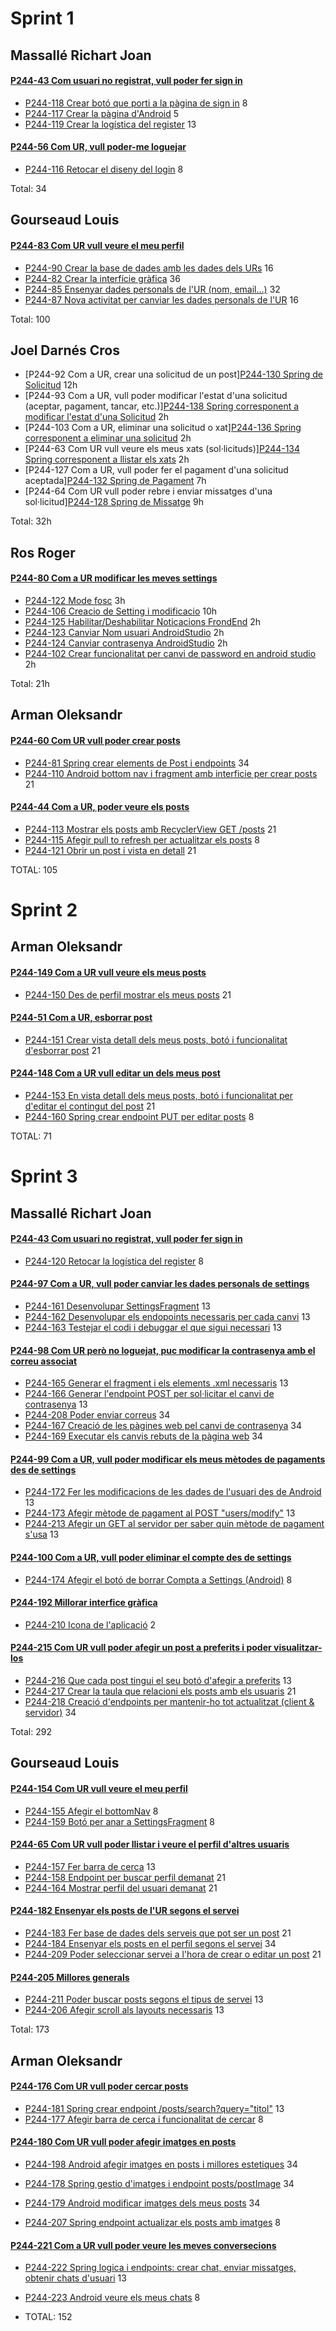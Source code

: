 # Sprint 1

## Massallé Richart Joan
#### [P244-43 Com usuari no registrat, vull poder fer sign in](https://pds24-4c.youtrack.cloud/issue/P244-43/Com-usuari-no-registrat-vull-poder-fer-sign-in)
* [P244-118 Crear botó que porti a la pàgina de sign in](https://pds24-4c.youtrack.cloud/issue/P244-118/Crear-boto-que-porti-a-la-pagina-de-sign-in) 8
* [P244-117 Crear la pàgina d'Android](https://pds24-4c.youtrack.cloud/issue/P244-117/Crear-la-pagina-dAndroid) 5
* [P244-119 Crear la logística del register](https://pds24-4c.youtrack.cloud/issue/P244-119/Crear-la-logistica-del-register) 13

#### [P244-56 Com UR, vull poder-me loguejar](https://pds24-4c.youtrack.cloud/issue/P244-56/Com-UR-vull-poder-me-loguejar)
* [P244-116 Retocar el diseny del login](https://pds24-4c.youtrack.cloud/issue/P244-116/Retocar-el-diseny-del-login) 8

Total: 34


## Gourseaud Louis
#### [P244-83 Com UR vull veure el meu perfil](https://pds24-4c.youtrack.cloud/issue/P244-83/Com-UR-vull-veure-el-meu-perfil)
* [P244-90 Crear la base de dades amb les dades dels URs](https://pds24-4c.youtrack.cloud/issue/P244-90/Crear-la-base-de-dades-amb-les-dades-dels-URs) 16
* [P244-82 Crear la interfície gràfica](https://pds24-4c.youtrack.cloud/issue/P244-82/Crear-la-interficie-grafica) 36
* [P244-85 Ensenyar dades personals de l'UR (nom, email...)](https://pds24-4c.youtrack.cloud/issue/P244-85/Ensenyar-dades-personals-de-lUR-nom-email...) 32
* [P244-87 Nova activitat per canviar les dades personals de l'UR](https://pds21-0a.myjetbrains.com/youtrack/issue/P210A-12) 16

Total: 100


## Joel Darnés Cros
* [P244-92 Com a UR, crear una solicitud de un post][P244-130 Spring de Solicitud](https://pds24-4c.youtrack.cloud/agiles/159-2/162-5?issue=P244-130) 12h
* [P244-93 Com a UR, vull poder modificar l'estat d'una solicitud (aceptar, pagament, tancar, etc.)][P244-138 Spring corresponent a modificar l'estat d'una Solicitud](https://pds24-4c.youtrack.cloud/agiles/159-2/162-5?issue=P244-138) 2h
* [P244-103 Com a UR, eliminar una solicitud o xat][P244-136 Spring corresponent a eliminar una solicitud](https://pds24-4c.youtrack.cloud/agiles/159-2/162-5?issue=P244-136) 2h
* [P244-63 Com UR vull veure els meus xats (sol·licituds)][P244-134 Spring corresponent a llistar els xats](https://pds24-4c.youtrack.cloud/agiles/159-2/162-5?issue=P244-134) 2h
* [P244-127 Com a UR, vull poder fer el pagament d'una solicitud aceptada][P244-132 Spring de Pagament](https://pds24-4c.youtrack.cloud/agiles/159-2/162-5?issue=P244-132) 7h
* [P244-64 Com UR vull poder rebre i enviar missatges d'una sol·licitud][P244-128 Spring de Missatge](https://pds24-4c.youtrack.cloud/agiles/159-2/162-5?issue=P244-128) 9h

Total: 32h


## Ros Roger
#### [P244-80 Com a UR modificar les meves settings](https://pds24-4c.youtrack.cloud/issue/P244-80/Com-a-UR-modificar-les-meves-settings)
* [P244-122 Mode fosc](https://pds24-4c.youtrack.cloud/issue/P244-122/Mode-fosc) 3h
* [P244-106 Creacio de Setting i modificacio](https://pds24-4c.youtrack.cloud/issue/P244-106/Creacio-de-Setting-i-modificacio) 10h
* [P244-125 Habilitar/Deshabilitar Noticacions FrondEnd](https://pds24-4c.youtrack.cloud/issue/P244-125/Habilitar-Deshabilitar-Noticacions-FrondEnd) 2h
* [P244-123 Canviar Nom usuari AndroidStudio](https://pds24-4c.youtrack.cloud/issue/P244-123/Canviar-Nom-usuari-AndroidStudio) 2h
* [P244-124 Canviar contrasenya AndroidStudio](https://pds24-4c.youtrack.cloud/issue/P244-124/Canviar-contrasenya-AndroidStudio) 2h
* [P244-102 Crear funcionalitat per canvi de password en android studio](https://pds24-4c.youtrack.cloud/issue/P244-102) 2h

Total: 21h


## Arman Oleksandr
#### [P244-60 Com UR vull poder crear posts](https://pds24-4c.youtrack.cloud/issue/P244-60/Com-UR-vull-poder-crear-posts)
* [P244-81 Spring crear elements de Post i endpoints](https://pds24-4c.youtrack.cloud/issue/P244-81/Spring-crear-elements-de-Post-i-endpoints) 34
* [P244-110 Android bottom nav i fragment amb interficie per crear posts](https://pds24-4c.youtrack.cloud/issue/P244-110/Android-bottom-nav-i-fragment-amb-interficie-per-crear-posts) 21

#### [P244-44 Com a UR, poder veure els posts](https://pds24-4c.youtrack.cloud/issue/P244-60/Com-UR-vull-poder-crear-posts)
* [P244-113 Mostrar els posts amb RecyclerView GET /posts](https://pds24-4c.youtrack.cloud/agiles/159-2/162-5?issue=P244-113) 21
* [P244-115 Afegir pull to refresh per actualitzar els posts](https://pds24-4c.youtrack.cloud/agiles/159-2/162-5?issue=P244-115) 8
* [P244-121 Obrir un post i vista en detall](https://pds24-4c.youtrack.cloud/agiles/159-2/162-5?issue=P244-121) 21

TOTAL: 105


# Sprint 2

## Arman Oleksandr
#### [P244-149 Com a UR vull veure els meus posts](https://pds24-4c.youtrack.cloud/issue/P244-149/Com-a-UR-vull-veure-els-meus-posts)
* [P244-150 Des de perfil mostrar els meus posts](https://pds24-4c.youtrack.cloud/agiles/159-2/current?issue=P244-150) 21

#### [P244-51 Com a UR, esborrar post](https://pds24-4c.youtrack.cloud/issue/P244-51/Com-a-UR-esborrar-post)
* [P244-151 Crear vista detall dels meus posts, botó i funcionalitat d'esborrar post](https://pds24-4c.youtrack.cloud/agiles/159-2/current?issue=P244-151) 21

#### [P244-148 Com a UR vull editar un dels meus post](https://pds24-4c.youtrack.cloud/issue/P244-148/Com-a-UR-vull-editar-un-dels-meus-post)
* [P244-153 En vista detall dels meus posts, botó i funcionalitat per d'editar el contingut del post](https://pds24-4c.youtrack.cloud/agiles/159-2/current?issue=P244-153) 21
* [P244-160 Spring crear endpoint PUT per editar posts](https://pds24-4c.youtrack.cloud/agiles/159-2/current?issue=P244-160) 8

TOTAL: 71


# Sprint 3

## Massallé Richart Joan
#### [P244-43 Com usuari no registrat, vull poder fer sign in](https://pds24-4c.youtrack.cloud/issue/P244-43/Com-usuari-no-registrat-vull-poder-fer-sign-in)
* [P244-120 Retocar la logística del register](https://pds24-4c.youtrack.cloud/issue/P244-120/Retocar-el-diseny-del-register) 8

#### [P244-97 Com a UR, vull poder canviar les dades personals de settings](https://pds24-4c.youtrack.cloud/issue/P244-97/Com-a-UR-vull-poder-canviar-les-dades-personals-de-settings)
* [P244-161 Desenvolupar SettingsFragment](https://pds24-4c.youtrack.cloud/issue/P244-161/Desenvolupar-SettingsFragment) 13
* [P244-162 Desenvolupar els endopoints necessaris per cada canvi](https://pds24-4c.youtrack.cloud/issue/P244-162/Desenvolupar-els-endopoints-necessaris-per-cada-canvi) 13
* [P244-163 Testejar el codi i debuggar el que sigui necessari](https://pds24-4c.youtrack.cloud/issue/P244-163/Testejar-el-codi-i-debuggar-el-que-sigui-necessari) 13

#### [P244-98 Com UR però no loguejat, puc modificar la contrasenya amb el correu associat](https://pds24-4c.youtrack.cloud/issue/P244-98/Com-UR-pero-no-loguejat-puc-modificar-la-contrasenya-amb-el-correu-associat)
* [P244-165 Generar el fragment i els elements .xml necessaris](https://pds24-4c.youtrack.cloud/issue/P244-165/Generar-el-fragment-i-els-elements-.xml-necessaris) 13
* [P244-166 Generar l'endpoint POST per sol·licitar el canvi de contrasenya](https://pds24-4c.youtrack.cloud/issue/P244-166/Generar-lendpoint-POST-per-sollicitar-el-canvi-de-contrasenya) 13
* [P244-208 Poder enviar correus](https://pds24-4c.youtrack.cloud/issue/P244-208/Poder-enviar-correus) 34
* [P244-167 Creació de les pàgines web pel canvi de contrasenya](https://pds24-4c.youtrack.cloud/issue/P244-167/Creacio-de-les-pagines-web-pel-canvi-de-contrasenya) 34
* [P244-169 Executar els canvis rebuts de la pàgina web](https://pds24-4c.youtrack.cloud/issue/P244-169/Executar-els-canvis-rebuts-de-la-pagina-web) 34

#### [P244-99 Com a UR, vull poder modificar els meus mètodes de pagaments des de settings](https://pds24-4c.youtrack.cloud/issue/P244-99/Com-a-UR-vull-poder-modificar-els-meus-metodes-de-pagaments-des-de-settings)
* [P244-172 Fer les modificacions de les dades de l'usuari des de Android](https://pds24-4c.youtrack.cloud/issue/P244-172/Fer-les-modificacions-de-les-dades-de-lusuari-des-de-Android) 13
* [P244-173 Afegir mètode de pagament al POST "users/modify"](https://pds24-4c.youtrack.cloud/issue/P244-173/Afegir-metode-de-pagament-al-POST-users-modify) 13
* [P244-213 Afegir un GET al servidor per saber quin mètode de pagament s'usa](https://pds24-4c.youtrack.cloud/issue/P244-213/Afegir-un-GET-al-servidor-per-saber-quin-metode-de-pagament-susa) 13

#### [P244-100 Com a UR, vull poder eliminar el compte des de settings](https://pds24-4c.youtrack.cloud/issue/P244-100/Com-a-UR-vull-poder-eliminar-el-compte-des-de-settings)
* [P244-174 Afegir el botó de borrar Compta a Settings (Android)](https://pds24-4c.youtrack.cloud/issue/P244-174/Afegir-el-boto-de-borrar-Compta-a-Settings-Android) 8

#### [P244-192 Millorar interfice gràfica](https://pds24-4c.youtrack.cloud/issue/P244-192/Millorar-interfice-grafica)
* [P244-210 Icona de l'aplicació](https://pds24-4c.youtrack.cloud/issue/P244-210/Icona-de-laplicacio) 2

#### [P244-215 Com UR vull poder afegir un post a preferits i poder visualitzar-los](https://pds24-4c.youtrack.cloud/issue/P244-215/Com-UR-vull-poder-afegir-un-post-a-preferits-i-poder-visualitzar-los)
* [P244-216 Que cada post tingui el seu botó d'afegir a preferits](https://pds24-4c.youtrack.cloud/issue/P244-216/Que-cada-post-tingui-el-seu-boto-dafegir-a-preferits) 13
* [P244-217 Crear la taula que relacioni els posts amb els usuaris](https://pds24-4c.youtrack.cloud/issue/P244-217/Crear-la-taula-que-relacioni-els-posts-amb-els-usuaris) 21
* [P244-218 Creació d'endpoints per mantenir-ho tot actualitzat (client & servidor)](https://pds24-4c.youtrack.cloud/issue/P244-218/Creacio-dendpoints-per-mantenir-ho-tot-actualitzat-client-servidor) 34

Total: 292


## Gourseaud Louis
#### [P244-154 Com UR vull veure el meu perfil](https://pds24-4c.youtrack.cloud/issue/P244-154/Com-UR-vull-veure-el-meu-perfil)
* [P244-155 Afegir el bottomNav](https://pds24-4c.youtrack.cloud/issue/P244-155/Afegir-el-bottomNav) 8
* [P244-159 Botó per anar a SettingsFragment](https://pds24-4c.youtrack.cloud/issue/P244-159/Boto-per-anar-a-SettingsFragment) 8

#### [P244-65 Com UR vull poder llistar i veure el perfil d'altres usuaris](https://pds24-4c.youtrack.cloud/issue/P244-65/Com-UR-vull-poder-llistar-i-veure-el-perfil-daltres-usuaris)
* [P244-157 Fer barra de cerca](https://pds24-4c.youtrack.cloud/issue/P244-157/Fer-barra-de-cerca) 13
* [P244-158 Endpoint per buscar perfil demanat](https://pds24-4c.youtrack.cloud/issue/P244-158/Endpoint-per-buscar-perfil-demanat) 21
* [P244-164 Mostrar perfil del usuari demanat](https://pds24-4c.youtrack.cloud/issue/P244-164/Mostrar-perfil-del-usuari-demanat) 21

#### [P244-182 Ensenyar els posts de l'UR segons el servei](https://pds24-4c.youtrack.cloud/issue/P244-182/Ensenyar-els-posts-de-lUR-segons-el-servei)
* [P244-183 Fer base de dades dels serveis que pot ser un post](https://pds24-4c.youtrack.cloud/issue/P244-183/Fer-base-de-dades-dels-serveis-que-pot-ser-un-post) 21
* [P244-184 Ensenyar els posts en el perfil segons el servei](https://pds24-4c.youtrack.cloud/issue/P244-184/Ensenyar-els-posts-en-el-perfil-segons-el-servei) 34
* [P244-209 Poder seleccionar servei a l'hora de crear o editar un post](https://pds24-4c.youtrack.cloud/issue/P244-209/Poder-seleccionar-servei-a-lhora-de-crear-o-editar-un-post) 21

#### [P244-205 Millores generals](https://pds24-4c.youtrack.cloud/issue/P244-205/Millores-generals)
* [P244-211 Poder buscar posts segons el tipus de servei](https://pds24-4c.youtrack.cloud/issue/P244-211/Poder-buscar-posts-segons-el-tipus-de-servei) 13
* [P244-206 Afegir scroll als layouts necessaris](https://pds24-4c.youtrack.cloud/issue/P244-206/Afegir-scroll-als-layouts-necessaris) 13

Total: 173


## Arman Oleksandr
#### [P244-176 Com UR vull poder cercar posts](https://pds24-4c.youtrack.cloud/issue/P244-176/Com-UR-vull-poder-cercar-posts)
* [P244-181 Spring crear endpoint /posts/search?query="titol"](https://pds24-4c.youtrack.cloud/issue/P244-181/Spring-crear-endpoint-posts-searchquerytitol) 13
* [P244-177 Afegir barra de cerca i funcionalitat de cercar](https://pds24-4c.youtrack.cloud/issue/P244-177/Afegir-barra-de-cerca-i-funcionalitat-de-cercar) 8


#### [P244-180 Com UR vull poder afegir imatges en posts](https://pds24-4c.youtrack.cloud/issue/P244-180/Com-UR-vull-poder-afegir-imatges-en-posts)
* [P244-198 Android afegir imatges en posts i millores estetiques](https://pds24-4c.youtrack.cloud/issue/P244-198/Android-afegir-imatges-en-posts-i-millores-estetiques) 34
* [P244-178 Spring gestio d'imatges i endpoint posts/postImage](https://pds24-4c.youtrack.cloud/issue/P244-178/Spring-gestio-dimatges-i-endpoint-posts-postImage) 34

* [P244-179 Android modificar imatges dels meus posts](https://pds24-4c.youtrack.cloud/issue/P244-179/Android-modificar-imatges-dels-meus-posts) 34
* [P244-207 Spring endpoint actualizar els posts amb imatges](https://pds24-4c.youtrack.cloud/issue/P244-207/Spring-endpoint-actualizar-els-posts-amb-imatges) 8

#### [P244-221 Com a UR vull poder veure les meves conversecions](https://pds24-4c.youtrack.cloud/issue/P244-221/Com-a-UR-vull-poder-veure-les-meves-conversecions)
* [P244-222 Spring logica i endpoints: crear chat, enviar missatges, obtenir chats d'usuari](https://pds24-4c.youtrack.cloud/issue/P244-222/Spring-logica-i-endpoints-crear-chat-enviar-missatges-obtenir-chats-dusuari) 13
* [P244-223 Android veure els meus chats](https://pds24-4c.youtrack.cloud/issue/P244-223/Android-veure-els-meus-chats) 8

* TOTAL:  152

